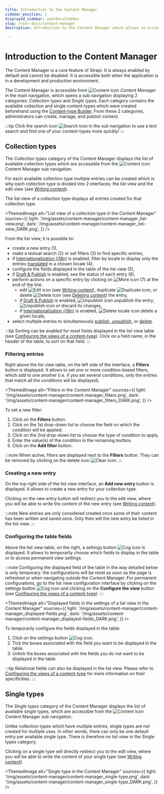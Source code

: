 ```yaml
---
title: Introduction to the Content Manager
sidebar_position: 1
displayed_sidebar: userDocsSidebar
slug: /user-docs/content-manager
description: Introduction to the Content Manager which allows to write content for collection types and single types.

---
```


# Introduction to the Content Manager

The Content Manager is a core feature of Strapi. It is always enabled by default and cannot be disabled. It is accessible both when the application is in a development and production environment.

The Content Manager is accessible from ![Content icon](/img/assets/icons/content.svg) *Content Manager* in the main navigation, which opens a sub navigation displaying 2 categories: _Collection types_ and _Single types_. Each category contains the available collection and single content-types which were created beforehand using the [Content-type Builder](/user-docs/content-type-builder/introduction-to-content-types-builder.md). From these 2 categories, administrators can create, manage, and publish content.

:::tip
Click the search icon ![Search icon](/img/assets/icons/search.svg) in the sub navigation to use a text search and find one of your content-types more quickly!
:::

## Collection types

The _Collection types_ category of the Content Manager displays the list of available collection types which are accessible from the ![Content icon](/img/assets/icons/content.svg) Content Manager sub navigation.

For each available collection type multiple entries can be created which is why each collection type is divided into 2 interfaces: the list view and the edit view (see [Writing content](writing-content.md)).

The list view of a collection type displays all entries created for that collection type.

<!-- TODO: update screenshot and don't forget to annotate with (6) and (7) -->
<ThemedImage
  alt="List view of a collection type in the Content Manager"
  sources={{
    light: '/img/assets/content-manager/content-manager_list-view.png',
    dark: '/img/assets/content-manager/content-manager_list-view_DARK.png',
  }}
/>

From the list view, it is possible to:

- create a new entry (1),
- make a textual search (2) or set filters (3) to find specific entries,
- if [Internationalization (i18n)](/user-docs/plugins/strapi-plugins#-internationalization-plugin) is enabled, filter by locale to display only the entries [translated](/user-docs/content-manager/translating-content) in a chosen locale (4),
- configure the fields displayed in the table of the list view (5),
- if [Draft & Publish](/user-docs/content-manager/saving-and-publishing-content) is enabled, see the status of each entry (6),
- perform actions on a specific entry by clicking on ![More icon](/img/assets/icons/more.svg) (7) at the end of the line:
  - edit ![Edit icon](/img/assets/icons/edit.svg) (see [Writing content](/user-docs/content-manager/writing-content.md)), duplicate ![Duplicate icon](/img/assets/icons/duplicate.svg), or delete ![Delete icon](/img/assets/icons/delete.svg) (see [Deleting content](/user-docs/content-manager/saving-and-publishing-content.md#deleting-content)) the entry,
  - if [Draft & Publish](/user-docs/content-manager/saving-and-publishing-content) is enabled, ![Unpublish icon](/img/assets/icons/cross-circle.svg) unpublish the entry, ![Unpublish icon](/img/assets/icons/cross-circle.svg) or discard its changes,
  - if [Internationalization (i18n)](/user-docs/plugins/strapi-plugins#-internationalization-plugin) is enabled, ![Delete locale icon](/img/assets/icons/delete-locale.svg) delete a given locale,
- select multiple entries to simultaneously [publish, unpublish](/user-docs/content-manager/saving-and-publishing-content#bulk-publish-and-unpublish-), or [delete](/user-docs/content-manager/saving-and-publishing-content.md#deleting-content).

:::tip
Sorting can be enabled for most fields displayed in the list view table (see [Configuring the views of a content-type](../content-manager/configuring-view-of-content-type.md)). Click on a field name, in the header of the table, to sort on that field.
:::

### Filtering entries

Right above the list view table, on the left side of the interface, a **Filters** button is displayed. It allows to set one or more condition-based filters, which add to one another (i.e. if you set several conditions, only the entries that match all the conditions will be displayed).

<!-- TODO: update screenshot (3 dots instead of dedicated icons on each line) -->
<ThemedImage
  alt="Filters in the Content Manager"
  sources={{
    light: '/img/assets/content-manager/content-manager_filters.png',
    dark: '/img/assets/content-manager/content-manager_filters_DARK.png',
  }}
/>

To set a new filter:

1. Click on the **Filters** button.
2. Click on the 1st drop-down list to choose the field on which the condition will be applied.
3. Click on the 2nd drop-down list to choose the type of condition to apply.
4. Enter the value(s) of the condition in the remaining textbox.
5. Click on the **Add filter** button.

:::note
When active, filters are displayed next to the **Filters** button. They can be removed by clicking on the delete icon ![Clear icon](/img/assets/icons/clear.svg).
:::

### Creating a new entry

On the top right side of the list view interface, an **Add new entry** button is displayed. It allows to create a new entry for your collection type.

Clicking on the new entry button will redirect you to the edit view, where you will be able to write the content of the new entry (see [Writing content](writing-content.md)).

:::note
New entries are only considered created once some of their content has been written and saved once. Only then will the new entry be listed in the list view.
:::

### Configuring the table fields

Above the list view table, on the right, a settings button ![Cog icon](/img/assets/icons/cog.svg) is displayed. It allows to temporarily choose which fields to display in the table or to access permanent view settings.

:::note
Configuring the displayed field of the table in the way detailed below is only temporary: the configurations will be reset as soon as the page is refreshed or when navigating outside the Content Manager. For permanent configurations, go to the list view configuration interface by clicking on the settings button ![Cog icon](/img/assets/icons/cog.svg) and clicking on the **Configure the view** button (see [Configuring the views of a content-type](../content-manager/configuring-view-of-content-type.md)).
:::

<!-- TODO: possibly update screenshot (3 dots instead of dedicated icons on each line) -->
<ThemedImage
  alt="Displayed fields in the settings of a list view in the Content Manager"
  sources={{
    light: '/img/assets/content-manager/content-manager_displayed-fields.png',
    dark: '/img/assets/content-manager/content-manager_displayed-fields_DARK.png',
  }}
/>

To temporarily configure the fields displayed in the table:

1. Click on the settings button ![Cog icon](/img/assets/icons/cog.svg).
2. Tick the boxes associated with the field you want to be displayed in the table.
3. Untick the boxes associated with the fields you do not want to be displayed in the table.

:::tip
Relational fields can also be displayed in the list view. Please refer to [Configuring the views of a content-type](../content-manager/configuring-view-of-content-type.md) for more information on their specificities.
:::

## Single types

The _Single types_ category of the Content Manager displays the list of available single types, which are accessible from the ![Content icon](/img/assets/icons/content.svg) Content Manager sub navigation.

Unlike collection types which have multiple entries, single types are not created for multiple uses. In other words, there can only be one default entry per available single type. There is therefore no list view in the Single types category.

Clicking on a single type will directly redirect you to the edit view, where you will be able to write the content of your single type (see [Writing content](writing-content.md)).

<ThemedImage
  alt="Single type in the Content Manager"
  sources={{
    light: '/img/assets/content-manager/content-manager_single-type.png',
    dark: '/img/assets/content-manager/content-manager_single-type_DARK.png',
  }}
/>
